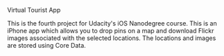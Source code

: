 Virtual Tourist App

This is the fourth project for Udacity's iOS Nanodegree course. This is an iPhone app which allows you to drop pins on a map and download Flickr images associated with the selected locations. The locations and images are stored using Core Data.
